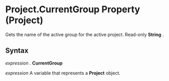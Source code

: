
# Project.CurrentGroup Property (Project)

Gets the name of the active group for the active project. Read-only  **String** .


## Syntax

 _expression_ . **CurrentGroup**

 _expression_ A variable that represents a **Project** object.

